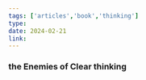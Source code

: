 ```yaml
---
tags: ['articles','book','thinking']
type: 
date: 2024-02-21
link: 
---
```



### the Enemies of Clear thinking 















